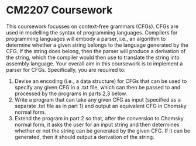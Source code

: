 # CM2207 Coursework

This coursework focusses on context-free grammars (CFGs). CFGs are used in modelling the syntax of programming languages. Compilers for programming languages will embody a parser, i.e., an algorithm to determine whether a given string belongs to the language generated by the CFG. If the string does belong, then the parser will produce a derivation of the string, which the compiler would then use to translate the string into assembly language. Your overall aim in this coursework is to implement a parser for CFGs. Specifically, you are required to:
<ol>
<li>Devise an encoding (i.e., a data structure) for CFGs that can be used to specify any given CFG in a .txt file, which can then be passed to and processed by the programs in parts 2,3 below.</li>
<li>Write a program that can take any given CFG as input (specified as a separate .txt file as in part 1) and output an equivalent CFG in Chomsky normal form.</li>
<li>Extend the program in part 2 so that, after the conversion to Chomsky normal form, it asks the user for an input string and then determines whether or not the string can be generated by the given CFG. If it can be generated, then it should output a derivation of the string.</li>
</ol>
